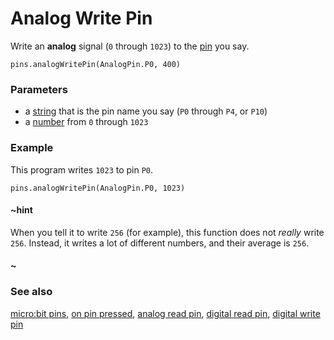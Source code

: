 # Analog Write Pin

Write an **analog** signal (`0` through `1023`) to the
[pin](/device/pins) you say.

```sig
pins.analogWritePin(AnalogPin.P0, 400)
```

### Parameters

* a [string](/reference/types/string) that is the pin name you say (`P0` through `P4`, or `P10`)
* a [number](/reference/types/number) from `0` through `1023`

### Example

This program writes `1023` to pin `P0`.

```blocks
pins.analogWritePin(AnalogPin.P0, 1023)
```

#### ~hint

When you tell it to write `256` (for example), this function does not
_really_ write `256`.  Instead, it writes a lot of different numbers,
and their average is `256`.

#### ~

### See also

[micro:bit pins](/device/pins), [on pin pressed](/reference/input/on-pin-pressed), [analog read pin](/reference/pins/analog-read-pin), [digital read pin](/reference/pins/digital-read-pin), [digital write pin](/reference/pins/digital-write-pin)

